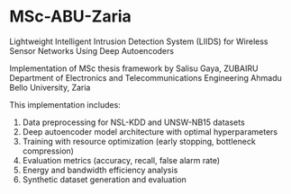 # MSc-ABU-Zaria

Lightweight Intelligent Intrusion Detection System (LIIDS) for Wireless Sensor Networks
Using Deep Autoencoders

Implementation of MSc thesis framework by Salisu Gaya, ZUBAIRU
Department of Electronics and Telecommunications Engineering
Ahmadu Bello University, Zaria

This implementation includes:
1. Data preprocessing for NSL-KDD and UNSW-NB15 datasets
2. Deep autoencoder model architecture with optimal hyperparameters
3. Training with resource optimization (early stopping, bottleneck compression)
4. Evaluation metrics (accuracy, recall, false alarm rate)
5. Energy and bandwidth efficiency analysis
6. Synthetic dataset generation and evaluation